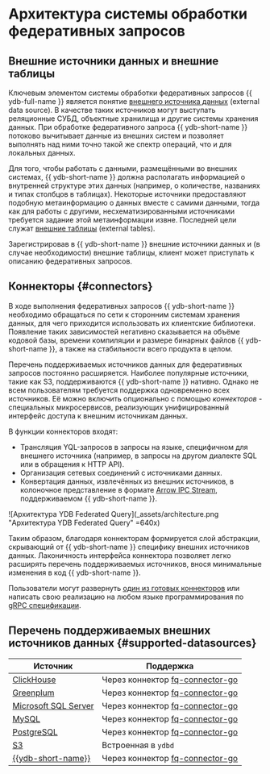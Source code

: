 # Архитектура системы обработки федеративных запросов

## Внешние источники данных и внешние таблицы

Ключевым элементом системы обработки федеративных запросов {{ ydb-full-name }} является понятие [внешнего источника данных](../datamodel/external_data_source.md) (external data source). В качестве таких источников могут выступать реляционные СУБД, объектные хранилища и другие системы хранения данных. При обработке федеративного запроса {{ ydb-short-name }} потоково вычитывает данные из внешних систем и позволяет выполнять над ними точно такой же спектр операций, что и для локальных данных.

Для того, чтобы работать с данными, размещёнными во внешних системах, {{ ydb-short-name }} должна располагать информацией о внутренней структуре этих данных (например, о количестве, названиях и типах столбцов в таблицах). Некоторые источники предоставляют подобную метаинформацию о данных вместе с самими данными, тогда как для работы с другими, несхематизированными источниками требуется задание этой метаинформации извне. Последней цели служат [внешние таблицы](../datamodel/external_table.md) (external tables).

Зарегистрировав в {{ ydb-short-name }} внешние источники данных и (в случае необходимости) внешние таблицы, клиент может приступать к описанию федеративных запросов.

## Коннекторы {#connectors}

В ходе выполнения федеративных запросов {{ ydb-short-name }} необходимо обращаться по сети к сторонним системам хранения данных, для чего приходится использовать их клиентские библиотеки. Появление таких зависимостей негативно сказывается на объёме кодовой базы, времени компиляции и размере бинарных файлов {{ ydb-short-name }}, а также на стабильности всего продукта в целом.

Перечень поддерживаемых источников данных для федеративных запросов постоянно расширяется.
Наиболее популярные источники, такие как S3, поддерживаются {{ ydb-short-name }} нативно. Однако не всем пользователям требуется поддержка одновременно всех источников. Её можно включить опционально с помощью *коннекторов* - специальных микросервисов, реализующих унифицированный интерфейс доступа к внешним источникам данных.

В функции коннекторов входят:

* Трансляция YQL-запросов в запросы на языке, специфичном для внешнего источника (например, в запросы на другом диалекте SQL или в обращения к HTTP API).
* Организация сетевых соединений с источниками данных.
* Конвертация данных, извлечённых из внешних источников, в колоночное представление в формате [Arrow IPC Stream](https://arrow.apache.org/docs/format/Columnar.html#serialization-and-interprocess-communication-ipc), поддерживаемом {{ ydb-short-name }}.

![Архитектура YDB Federated Query](_assets/architecture.png "Архитектура YDB Federated Query" =640x)

Таким образом, благодаря коннекторам формируется слой абстракции, скрывающий от {{ ydb-short-name }} специфику внешних источников данных. Лаконичность интерфейса коннектора позволяет легко расширять перечень поддерживаемых источников, внося минимальные изменения в код {{ ydb-short-name }}.

Пользователи могут развернуть [один из готовых коннекторов](../../devops/deployment-options/manual/federated-queries/connector-deployment.md) или написать свою реализацию на любом языке программирования по [gRPC спецификации](https://github.com/ydb-platform/ydb/tree/main/ydb/library/yql/providers/generic/connector/api).

## Перечень поддерживаемых внешних источников данных {#supported-datasources}

| Источник | Поддержка |
| -------- | --------- |
| [ClickHouse](https://clickhouse.com/) | Через коннектор [fq-connector-go](../../devops/deployment-options/manual/federated-queries/connector-deployment.md#fq-connector-go) |
| [Greenplum](https://greenplum.org/) | Через коннектор [fq-connector-go](../../devops/deployment-options/manual/federated-queries/connector-deployment.md#fq-connector-go) |
| [Microsoft SQL Server](https://learn.microsoft.com/ru-ru/sql/?view=sql-server-ver16) | Через коннектор [fq-connector-go](../../devops/deployment-options/manual/federated-queries/connector-deployment.md#fq-connector-go) |
| [MySQL](https://www.mysql.org/) | Через коннектор [fq-connector-go](../../devops/deployment-options/manual/federated-queries/connector-deployment.md#fq-connector-go) |
| [PostgreSQL](https://www.postgresql.org/) | Через коннектор [fq-connector-go](../../devops/deployment-options/manual/federated-queries/connector-deployment.md#fq-connector-go) |
| [S3](https://aws.amazon.com/ru/s3/) | Встроенная в `ydbd` |
| [{{ydb-short-name}}](https://ydb.tech/) | Через коннектор [fq-connector-go](../../devops/deployment-options/manual/federated-queries/connector-deployment.md#fq-connector-go) |
